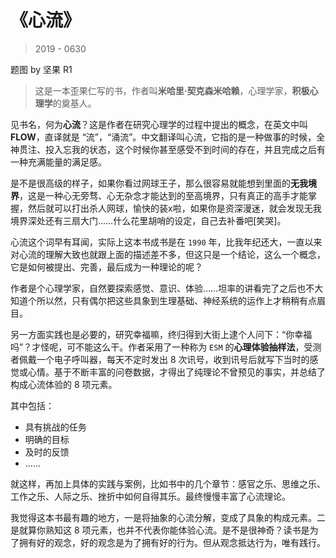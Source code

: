 # 《心流》

> 2019 - 0630

题图 by 坚果 R1

> 这是一本歪果仁写的书，作者叫**米哈里·契克森米哈赖**，心理学家，**积极心理学**的奠基人。

见书名，何为**心流**？这是作者在研究心理学的过程中提出的概念，在英文中叫 **FLOW**，直译就是 “流”，“涌流”。中文翻译叫心流，它指的是一种做事的时候，全神贯注、投入忘我的状态，这个时候你甚至感受不到时间的存在，并且完成之后有一种充满能量的满足感。

是不是很高级的样子，如果你看过网球王子，那么很容易就能想到里面的**无我境界**，这是一种心无旁骛、心无杂念才能达到的至高境界，只有真正的高手才能掌握，然后就可以打出杀人网球，愉快的装x啦，如果你是资深漫迷，就会发现无我境界深处还有三扇大门……什么花里胡哨的设定，自己去补番吧[笑哭]。

心流这个词早有耳闻，实际上这本书成书是在 `1990` 年，比我年纪还大，一直以来对心流的理解大致也就跟上面的描述差不多，但这只是一个结论，这么一个概念，它是如何被提出、完善，最后成为一种理论的呢？

作者是个心理学家，自然要探索感觉、意识、体验……坦率的讲看完了之后也不大知道个所以然，只有偶尔把这些具象到生理基础、神经系统的运作上才稍稍有点眉目。

另一方面实践也是必要的，研究幸福嘛，终归得到大街上逮个人问下：“你幸福吗”？才怪呢，可不能这么干。作者采用了一种称为 `ESM` 的**心理体验抽样法**，受测者佩戴一个电子呼叫器，每天不定时发出 8 次讯号，收到讯号后就写下当时的感觉或心情。基于不断丰富的问卷数据，才得出了纯理论不曾预见的事实，并总结了构成心流体验的 8 项元素。

其中包括：
- 具有挑战的任务
- 明确的目标
- 及时的反馈
- ……

就这样，再加上具体的实践与案例，比如书中的几个章节：感官之乐、思维之乐、工作之乐、人际之乐、挫折中如何自得其乐。最终慢慢丰富了心流理论。

我觉得这本书最有趣的地方，一是将抽象的心流分解，变成了具象的构成元素。二是就算你熟知这 8 项元素，也并不代表你能体验心流。是不是很神奇？读书是为了拥有好的观念，好的观念是为了拥有好的行为。但从观念抵达行为，唯有践行。
